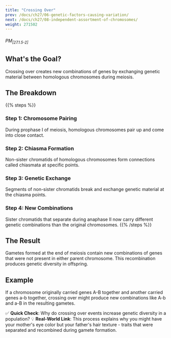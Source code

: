 ```yaml
---
title: "Crossing Over"
prev: /docs/ch27/06-genetic-factors-causing-variation/
next: /docs/ch27/08-independent-assortment-of-chromosomes/
weight: 271502
---
```


###### PM<sub>[27.1.5-2]</sub>

## What's the Goal?
Crossing over creates new combinations of genes by exchanging genetic material between homologous chromosomes during meiosis.

## The Breakdown
{{% steps %}}
### Step 1: Chromosome Pairing
During prophase I of meiosis, homologous chromosomes pair up and come into close contact.

### Step 2: Chiasma Formation
Non-sister chromatids of homologous chromosomes form connections called chiasmata at specific points.

### Step 3: Genetic Exchange
Segments of non-sister chromatids break and exchange genetic material at the chiasma points.

### Step 4: New Combinations
Sister chromatids that separate during anaphase II now carry different genetic combinations than the original chromosomes.
{{% /steps %}}

## The Result
Gametes formed at the end of meiosis contain new combinations of genes that were not present in either parent chromosome. This recombination produces genetic diversity in offspring.

## Example
If a chromosome originally carried genes A-B together and another carried genes a-b together, crossing over might produce new combinations like A-b and a-B in the resulting gametes.

✅ **Quick Check**: Why do crossing over events increase genetic diversity in a population?
💡 **Real-World Link**: This process explains why you might have your mother's eye color but your father's hair texture - traits that were separated and recombined during gamete formation.